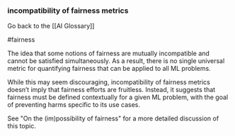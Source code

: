 ### incompatibility of fairness metrics

Go back to the [[AI Glossary]]

#fairness

The idea that some notions of fairness are mutually incompatible and cannot be satisfied simultaneously. As a result, there is no single universal metric for quantifying fairness that can be applied to all ML problems.

While this may seem discouraging, incompatibility of fairness metrics doesn’t imply that fairness efforts are fruitless. Instead, it suggests that fairness must be defined contextually for a given ML problem, with the goal of preventing harms specific to its use cases.

See "On the (im)possibility of fairness" for a more detailed discussion of this topic.

